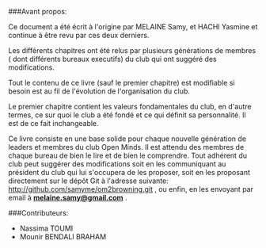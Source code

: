 ###Avant propos:

Ce document a été écrit à l'origine par MELAINE Samy, et HACHI Yasmine et continue à être revu par ces deux derniers.

Les différents chapitres ont été relus par plusieurs générations de membres ( dont différents bureaux executifs) du club qui ont suggéré des modifications.

Tout le contenu de ce livre (sauf le premier chapitre) est modifiable si besoin est au fil de l'évolution de l'organisation du club.

Le premier chapitre contient les valeurs fondamentales du club, en d'autre termes, ce sur quoi le club a été fondé et ce qui définit sa personnalité. Il est de ce fait inchangeable.

Ce livre consiste en une base solide pour chaque nouvelle génération de leaders et membres du club Open Minds. Il est attendu des membres de chaque bureau de bien le lire et de bien le comprendre. Tout adhérent du club peut suggérer des modifications soit en les communiquant au président du club qui lui s'occupera de les proposer, soit en les proposant directement sur le dépôt Git à l'adresse suivante: http://github.com/samyme/om2browning.git , ou enfin, en les envoyant par email à **melaine.samy@gmail.com** .



###Contributeurs:

- Nassima TOUMI
- Mounir BENDALI BRAHAM
